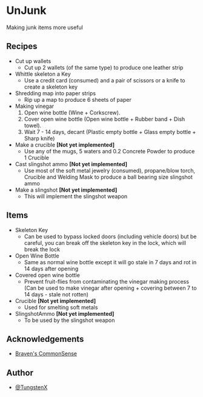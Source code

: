# UnJunk

Making junk items more useful

## Recipes
- Cut up wallets
    - Cut up 2 wallets (of the same type) to produce one leather strip
- Whittle skeleton a Key
    - Use a credit card (consumed) and a pair of scissors or a knife to create a skeleton key
- Shredding map into paper strips
    - Rip up a map to produce 6 sheets of paper
- Making vinegar
    1. Open wine bottle (Wine + Corkscrew). 
    2. Cover open wine bottle (Open wine bottle + Rubber band + Dish towel). 
    3. Wait 7 - 14 days, decant (Plastic empty bottle + Glass empty bottle + Sharp knife)
- Make a crucible **[Not yet implemented]**
    - Use any of the mugs, 5 waters and 0.2 Concrete Powder to produce 1 Crucible
- Cast slingshot ammo **[Not yet implemented]**
    - Use most of the soft metal jewelry (consumed), propane/blow torch, Crucible and Welding Mask to produce a ball bearing size slingshot ammo
- Make a slingshot **[Not yet implemented]**
    - This will implement the slingshot weapon

## Items
- Skeleton Key
    - Can be used to bypass locked doors (including vehicle doors) but be careful, you can break off the skeleton key in the lock, which will break the lock
- Open Wine Bottle
    - Same as normal wine bottle except it will go stale in 7 days and rot in 14 days after opening
- Covered open wine bottle
    - Prevent fruit-flies from contaminating the vinegar making process (Can be used to make vinegar after opening + covering between 7 to 14 days - stale not rotten)
- Crucible **[Not yet implemented]**
    - Used for smelting soft metals
- SlingshotAmmo **[Not yet implemented]**
    - To be used by the slingshot weapon

## Acknowledgements

 - [Braven's CommonSense](https://steamcommunity.com/sharedfiles/filedetails/?id=2875848298)
 


## Author

- [@TungstenX](https://github.com/TungstenX)

